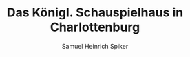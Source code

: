 ---
image: /assets/images/spiker/36b.jpg
thumb: /assets/images/spiker-thumbs/36b.jpg
author: Samuel Heinrich Spiker
artist: 
engraver: 
title: "Das Königl. Schauspielhaus in Charlottenburg"
subtitle: 
tags:
  - Theatre
layout: post
---